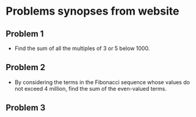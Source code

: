 # Problems synopses from website

## Problem 1

- Find the sum of all the multiples of 3 or 5 below 1000.

## Problem 2

- By considering the terms in the Fibonacci sequence whose values do not exceed 4 million, find the sum of the even-valued terms.

## Problem 3
